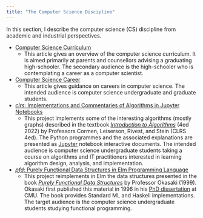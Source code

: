 ```yaml
---
title: "The Computer Science Discipline"
---
```


In this section, I describe the computer science (CS) discipline from academic and industrial perspectives.

- [Computer Science Curriculum](Curriculum.md)
  - This article gives an overview of the computer science curriculum. It is aimed primarily at parents and counsellors advising a graduating high-schooler. The secondary audience is the high-schooler who is contemplating a career as a computer scientist.
- [Computer Science Career](Career.md)
  - This article gives guidance on careers in computer science. The intended audience is computer science undergraduate and graduate students.
- [*clrs*: Implementations and Commentaries of Algorithms in Jupyter Notebooks](https://github.com/amenzwa/clrs)
  - This project implements some of the interesting algorithms (mostly graphs) described in the textbook [*Introduction to Algorithms*](https://www.amazon.com/Introduction-Algorithms-fourth-Thomas-Cormen/dp/026204630X) (4ed 2022) by Professors Cormen, Leiserson, Rivest, and Stein (CLRS 4ed). The Python programmes and the associated explanations are presented as [Jupyter](https://www.amazon.com/Introduction-Algorithms-fourth-Thomas-Cormen/dp/026204630X) notebook interactive documents. The intended audience is computer science undergraduate students taking a course on algorithms and IT practitioners interested in learning algorithm design, analysis, and implementation.
- [*pfd*: Purely Functional Data Structures in Elm Programming Language](https://github.com/amenzwa/pfd)
  - This project reimplements in Elm the data structures presented in the book [*Purely Functional Data Structures*](https://www.amazon.com/Purely-Functional-Data-Structures-Okasaki/dp/0521663504) by Professor Okasaki (1999). Okasaki first published this material in 1996 in his [PhD dissertation](https://www.cs.cmu.edu/~rwh/students/okasaki.pdf) at CMU. The book provides Standard ML and Haskell implementations. The target audience is the computer science undergraduate students studying functional programming.
